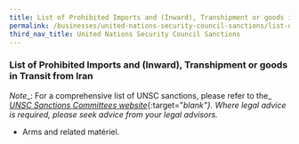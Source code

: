 ```yaml
---
title: List of Prohibited Imports and (Inward), Transhipment or goods in Transit from Iran
permalink: /businesses/united-nations-security-council-sanctions/list-of-prohibited-imports-inward-transhipment-iran/
third_nav_title: United Nations Security Council Sanctions
---
```


### List of Prohibited Imports and (Inward), Transhipment or goods in Transit from Iran

 _Note__: For a comprehensive list of UNSC sanctions, please refer to the_ [_UNSC Sanctions Committees website_](https://www.un.org/securitycouncil/){:target="_blank"}. Where legal advice is required, please seek advice from your legal advisors._
    
   -   Arms and related matériel.

